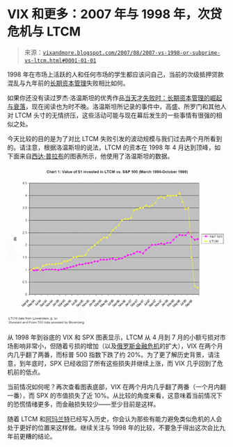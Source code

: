 <!--yml

分类：未分类

日期：2024-05-18 19:02:31

-->

# VIX 和更多：2007 年与 1998 年，次贷危机与 LTCM

> 来源：[`vixandmore.blogspot.com/2007/08/2007-vs-1998-or-subprime-vs-ltcm.html#0001-01-01`](http://vixandmore.blogspot.com/2007/08/2007-vs-1998-or-subprime-vs-ltcm.html#0001-01-01)

1998 年在市场上活跃的人和任何市场的学生都应该问自己，当前的次级抵押贷款混乱与九年前的[长期资本管理](http://en.wikipedia.org/wiki/Long-Term_Capital_Management)失败相比如何。

如果你还没有读过罗杰·洛温斯坦的优秀作品[当天才失败时：长期资本管理的崛起与衰落](http://www.amazon.com/When-Genius-Failed-Long-Term-Management/dp/0375758259)，现在阅读也为时不晚。洛温斯坦所记录的事件中，高盛、所罗门和其他人对 LTCM 头寸的无情挤压，这些活动可能与现在幕后发生的一些事情有很强的相似之处。

今天比较的目的是为了对比 LTCM 失败引发的波动规模与我们过去两个月所看到的。请注意，根据洛温斯坦的说法，LTCM 的资本在 1998 年 4 月达到顶峰，如下面来自[西达·普拉布](http://www.econ.duke.edu/dje/2001/prabhu.pdf)的图表所示，他使用了洛温斯坦的数据。

![](img/f7197ce2a76e7661f2148258ed12f042.png)

从 1998 年到谷底的 VIX 和 SPX 图表显示，LTCM 从 4 月到 7 月的小额亏损对市场影响非常小，但随着亏损的增加（以及[俄罗斯金融危机](http://en.wikipedia.org/wiki/Russian_financial_crisis)的扩大），VIX 在两个月内几乎翻了两番，而标普 500 指数下跌了约 20%。为了更了解历史背景，请注意，到年底时，SPX 已经收回了所有这些损失并继续上涨，而 VIX 几乎回到了危机前的低点。

当前情况如何呢？再次查看图表底部，VIX 在两个月内几乎翻了两番（一个月内翻一番），而 SPX 的市值损失了近 10%。从比较的角度来看，这意味着当前情况下的恐慌情绪更多，而金融损失较少——至少目前是这样。

随着 LTCM 和[阿玛兰特](http://en.wikipedia.org/wiki/Amaranth_Advisors)已经写入历史，你会认为那些有能力避免类似危机的人会处于更好的位置来这样做。继续关注与 1998 年的比较，不要急于得出这次会比九年前更糟的结论。
